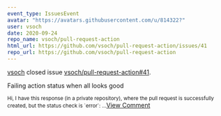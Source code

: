 ```yaml
---
event_type: IssuesEvent
avatar: "https://avatars.githubusercontent.com/u/814322?"
user: vsoch
date: 2020-09-24
repo_name: vsoch/pull-request-action
html_url: https://github.com/vsoch/pull-request-action/issues/41
repo_url: https://github.com/vsoch/pull-request-action
---
```


<a href='https://github.com/vsoch' target='_blank'>vsoch</a> closed issue <a href='https://github.com/vsoch/pull-request-action/issues/41' target='_blank'>vsoch/pull-request-action#41</a>.

<p>Failing action status when all looks good</p><small>Hi, I have this response (in a private repository), where the pull request is successfully created, but the status check is `error`:...</small><a href='https://github.com/vsoch/pull-request-action/issues/41' target='_blank'>View Comment</a>